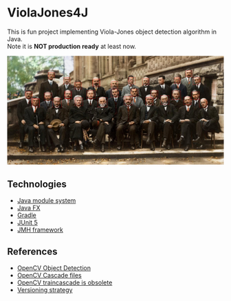 # ViolaJones4J

This is fun project implementing Viola-Jones object detection algorithm in Java.\
Note it is __NOT production ready__ at least now.

![Face detection example](https://github.com/hurynovich/ViolaJones4J/blob/main/docs/img/solvay_faces_detection.jpg?raw=true)

## Technologies
* [Java module system](http://openjdk.java.net/projects/jigsaw/)
* [Java FX](https://openjfx.io/)
* [Gradle](https://docs.gradle.org/current/userguide/userguide.html)
* [JUnit 5](https://junit.org/junit5/docs/current/user-guide/)
* [JMH framework](https://openjdk.java.net/projects/code-tools/jmh/)

## References
* [OpenCV Object Detection](https://docs.opencv.org/4.5.4/d5/d54/group__objdetect.html)
* [OpenCV Cascade files](https://github.com/opencv/opencv/tree/master/data)
* [OpenCV traincascade is obsolete](https://github.com/opencv/opencv/issues/13231)
* [Versioning strategy](https://semver.org/)
